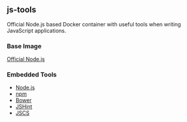 ## js-tools

Official Node.js based Docker container with useful tools when 
writing JavaScript applications.

### Base Image

[Official Node.js](https://hub.docker.com/_/node/)

### Embedded Tools

* [Node.js](https://nodejs.org)
* [npm](https://www.npmjs.com)
* [Bower](https://bower.io/)
* [JSHint](http://jshint.com/)
* [JSCS](http://jscs.info/)
